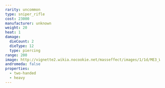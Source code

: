 ```yaml
---
rarity: uncommon
type: sniper_rifle
cost: 23000
manufacturer: unknown
weight: 20
heat: 1
damage:
  dieCount: 2
  dieType: 12
  type: piercing
range: 200
image: http://vignette2.wikia.nocookie.net/masseffect/images/1/1d/ME3_Widow_Sniper_Rifle.png/revision/latest?cb=20120317191850
andromeda: false
properties:
  - two-handed
  - heavy
---
```

